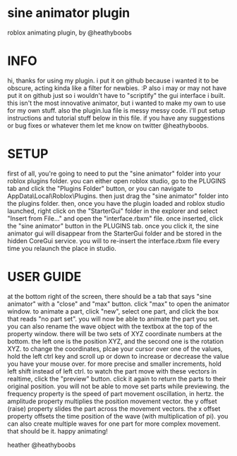 # sine animator plugin
roblox animating plugin, by @heathyboobs

# INFO
hi, thanks for using my plugin. i put it on github because i wanted it to be obscure, acting kinda like a filter for newbies. :P also i may or may not have put it on github just so i wouldn't have to "scriptify" the gui interface i built. this isn't the most innovative animator, but i wanted to make my own to use for my own stuff. also the plugin.lua file is messy messy code. i'll put setup instructions and tutorial stuff below in this file. if you have any suggestions or bug fixes or whatever them let me know on twitter @heathyboobs.

# SETUP
first of all, you're going to need to put the "sine animator" folder into your roblox plugins folder. you can either open roblox studio, go to the PLUGINS tab and click the "Plugins Folder" button, or you can navigate to AppData\Local\Roblox\Plugins. then just drag the "sine animator" folder into the plugins folder. then, once you have the plugin loaded and roblox studio launched, right click on the "StarterGui" folder in the explorer and select "Insert from File..." and open the "interface.rbxm" file. once inserted, click the "sine animator" button in the PLUGINS tab. once you click it, the sine animator gui will disappear from the StarterGui folder and be stored in the hidden CoreGui service. you will to re-insert the interface.rbxm file every time you relaunch the place in studio.

# USER GUIDE
at the bottom right of the screen, there should be a tab that says "sine animator" with a "close" and "max" button. click "max" to open the animator window. to animate a part, click "new", select one part, and click the box that reads "no part set". you will now be able to animate the part you set. you can also rename the wave object with the textbox at the top of the property window. there will be two sets of XYZ coordinate numbers at the bottom. the left one is the position XYZ, and the second one is the rotation XYZ. to change the coordinates, plcae your cursor over one of the values, hold the left ctrl key and scroll up or down to increase or decrease the value you have your mouse over. for more precise and smaller increments, hold left shift instead of left ctrl. to watch the part move with these vectors in realtime, click the "preview" button. click it again to return the parts to their original position. you will not be able to move set parts while previewing.
the frequency property is the speed of part movement oscillation, in hertz.
the amplitude property multiplies the position movement vector.
the y offset (raise) property slides the part across the movement vectors.
the x offset property offsets the time position of the wave (with multiplication of pi).
you can also create multiple waves for one part for more complex movement. that should be it. happy animating!

heather @heathyboobs
